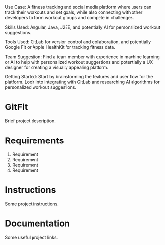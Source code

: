 Use Case: A fitness tracking and social media platform where users can track their workouts and set goals, while also
connecting with other developers to form workout groups and compete in challenges.

Skills Used: Angular, Java, J2EE, and potentially AI for personalized workout suggestions.

Tools Used: GitLab for version control and collaboration, and potentially Google Fit or Apple HealthKit for tracking
fitness data.

Team Suggestion: Find a team member with experience in machine learning or AI to help with personalized workout
suggestions and potentially a UX designer for creating a visually appealing platform.

Getting Started: Start by brainstorming the features and user flow for the platform. Look into integrating with GitLab
and researching AI algorithms for personalized workout suggestions.

# GitFit

Brief project description.

# Requirements

1. Requirement
2. Requirement
3. Requirement
4. Requirement

# Instructions

Some project instructions.

# Documentation

Some useful project links.

